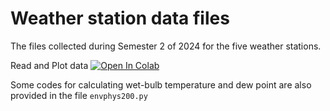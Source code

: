 # Weather station data files

The files collected during Semester 2 of 2024 for the five weather stations.

Read and Plot data <a target="_blank" href="https://colab.research.google.com/github/edur409/ENVPHYS/blob/main/Weather_Stations/Read_Data_and_Plot.ipynb">
  <img src="https://colab.research.google.com/assets/colab-badge.svg" alt="Open In Colab"/>
</a>

Some codes for calculating wet-bulb temperature and dew point are also provided in the file `envphys200.py`

